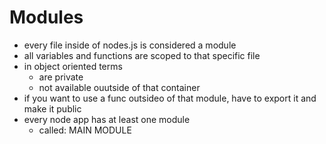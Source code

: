 # Modules
* every file inside of nodes.js is considered a module
* all variables and functions are scoped to that specific file
* in object oriented terms
  * are private
  * not available ouutside of that container
* if you want to use a func outsideo of that module, have to export it and make it public
* every node app has at least one module
  * called: MAIN MODULE